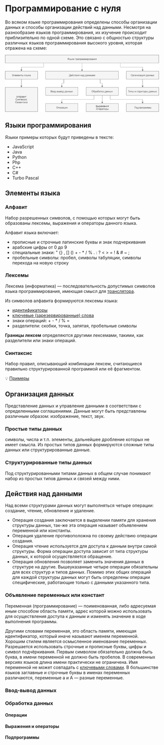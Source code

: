 # Программирование с нуля

Во всяком языке программирования определены способы организации данных и способы организации действий над данными. Несмотря на разнообразие языков программирования, их изучение происходит приблизительно по одной схеме. Это связано с общностью структуры различных языков программирования высокого уровня, которая отражена на схеме:

![](/structure.png)

## Языки программирования
Языки примеры которых будут приведены в тексте:
* JavaScript
* Java
* Python
* Php
* C++
* C#
* Turbo Pascal

## Элементы языка

### Алфавит
Набор разрешенных символов, с помощью которых могут быть образованы лексемы, выражения и операторы данного языка.

Алфавит языка включает:
* прописные и строчные латинские буквы и знак подчеркивания
* арабские цифры от 0 до 9
* специальные знаки: " {} , [] () + - * / % . : ? < > = ! & # ~ ;
* пробельные символы: пробел, символы табуляции, символы перехода на новую cтроку

### Лексемы
Лексема (информатика) — последовательность допустимых символов языка программирования, имеющая смысл для [транслятора](https://github.com/GlebFeklistov/programming-is-simple/blob/master/dictionary.md#%D1%82%D1%80%D0%B0%D0%BD%D1%81%D0%BB%D1%8F%D1%82%D0%BE%D1%80-%D0%B0%D0%BD%D0%B3%D0%BB-translator---%D0%BF%D0%B5%D1%80%D0%B5%D0%B2%D0%BE%D0%B4%D1%87%D0%B8%D0%BA).

Из символов алфавита формируются лексемы языка:
* [идентификаторы](https://github.com/GlebFeklistov/programming-is-simple/blob/master/dictionary.md#%D0%B8%D0%B4%D0%B5%D0%BD%D1%82%D0%B8%D1%84%D0%B8%D0%BA%D0%B0%D1%82%D0%BE%D1%80)
* [ключевые (зарезервированные) слова](https://github.com/GlebFeklistov/programming-is-simple/blob/master/dictionary.md#%D0%BA%D0%BB%D1%8E%D1%87%D0%B5%D0%B2%D1%8B%D0%B5-%D1%81%D0%BB%D0%BE%D0%B2%D0%B0)
* знаки операций: + - * / % =
* разделители: скобки, точка, запятая, пробельные символы

**Границы лексем** определяются другими лексемами, такими, как разделители или знаки операций.

### Синтаксис
Набор правил, описывающий комбинации лексем, считающиеся правильно структурированной программой или её фрагментом.

:bulb: [Примеры](/hello_world.md)

## Организация данных
Представление данных и управление данными в соответствии с определенными соглашениями.
Данные могут быть представлены различным образом: изображение, текст, звук.

### Простые типы данных
символы, числа и т.п. элементы, дальнейшее дробление которых не имеет смысла. Из простых типов данных формируются сложные типы данных или структурированные данные.

### Структурированные типы данных
Под структурированными типами данных в общем случае понимают набор из простых типов данных и связей между ними.

## Действия над данными
Над всеми структурами данных могут выполняться четыре операции: создание, чтение, обновление и удаление.

* Операция создания заключается в выделении памяти для хранения структуры данных, так-же эта операция называет объявлением переменной или константы.
* Операция удаление противоположна по своему действию операции создания.
* Операция чтение используется для доступа к данным внутри самой структуры. Форма операции доступа зависит от типа структуры данных, к которой осуществляется обращение.
* Операция обновления позволяет заменить значения данных в структуре на другие.
Вышеуказанные четыре операции обязательны для всех структур и типов данных. Помимо этих общих операций для каждой структуры данных могут быть определены операции специфические, работающие только с данными указанного типа.

### Объявление переменных или констант
Переменная (программирование) — поименованная, либо адресуемая иным способом область памяти, адрес которой можно использовать для осуществления доступа к данным и изменять значение в ходе выполнения программы.

Другими словами переменная, это область памяти, имеющая идентификатор, который иначе называют именем переменной.
Хорошим стилем является осмысленное именование переменных. Разрешается использовать строчные и прописные буквы, цифры и символ подчёркивания. Первым символом обязательно должна быть буква, в имени переменной не должно быть пробелов. В современных версиях языков длина имени практически не ограничена. Имя переменной не может совпадать с [ключевыми словами](https://github.com/GlebFeklistov/programming-is-simple/blob/master/dictionary.md#%D0%BA%D0%BB%D1%8E%D1%87%D0%B5%D0%B2%D1%8B%D0%B5-%D1%81%D0%BB%D0%BE%D0%B2%D0%B0). В большинстве языков заглавные и строчные буквы в именах переменных различаются, переменные a и A — разные переменные.

### Ввод-вывод данных

### Обработка данных
#### Операции
#### Выражения и операторы
#### Подпрограммы
